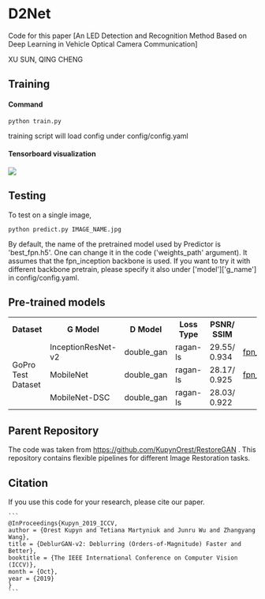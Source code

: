 # D2Net

Code for this paper [An LED Detection and Recognition Method Based on Deep Learning in Vehicle Optical Camera Communication]

XU SUN,  QING CHENG


## Training

#### Command

```python train.py```

training script will load config under config/config.yaml

#### Tensorboard visualization

![](./doc_images/tensorboard2.png)

## Testing

To test on a single image,

```python predict.py IMAGE_NAME.jpg```

By default, the name of the pretrained model used by Predictor is 'best_fpn.h5'. One can change it in the code ('weights_path' argument). It assumes that the fpn_inception backbone is used. If you want to try it with different backbone pretrain, please specify it also under ['model']['g_name'] in config/config.yaml.

## Pre-trained models

<table align="center">
    <tr>
        <th>Dataset</th>
        <th>G Model</th>
        <th>D Model</th>
        <th>Loss Type</th>
        <th>PSNR/ SSIM</th>
        <th>Link</th>
    </tr>
    <tr>
        <td rowspan="3">GoPro Test Dataset</td>
        <td>InceptionResNet-v2</td>
        <td>double_gan</td>
        <td>ragan-ls</td>
        <td>29.55/ 0.934</td>
        <td><a href="https://drive.google.com/uc?export=view&id=1UXcsRVW-6KF23_TNzxw-xC0SzaMfXOaR">fpn_inception.h5</a></td>
    </tr>
    <tr>
        <td>MobileNet</td>
        <td>double_gan</td>
        <td>ragan-ls</td>
        <td>28.17/ 0.925</td>
        <td><a href="https://drive.google.com/uc?export=view&id=1JhnT4BBeKBBSLqTo6UsJ13HeBXevarrU">fpn_mobilenet.h5</a></td>
    </tr>
    <tr>
        <td>MobileNet-DSC</td>
        <td>double_gan</td>
        <td>ragan-ls</td>
        <td>28.03/ 0.922</td>
        <td><a href=""></a></td>
    </tr>
</table>

## Parent Repository

The code was taken from <a href="">https://github.com/KupynOrest/RestoreGAN</a> . This repository contains flexible pipelines for different Image Restoration tasks.

## Citation

If you use this code for your research, please cite our paper.

```
​```
@InProceedings{Kupyn_2019_ICCV,
author = {Orest Kupyn and Tetiana Martyniuk and Junru Wu and Zhangyang Wang},
title = {DeblurGAN-v2: Deblurring (Orders-of-Magnitude) Faster and Better},
booktitle = {The IEEE International Conference on Computer Vision (ICCV)},
month = {Oct},
year = {2019}
}
​```
```

